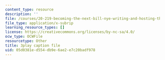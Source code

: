 ```yaml
---
content_type: resource
description: ''
file: /courses/20-219-becoming-the-next-bill-nye-writing-and-hosting-the-educational-show-january-iap-2015/05d0381ed554db9e6ae2e7c20badf978_VQi6t2NfWig.srt
file_type: application/x-subrip
learning_resource_types: []
license: https://creativecommons.org/licenses/by-nc-sa/4.0/
ocw_type: OCWFile
resourcetype: Other
title: 3play caption file
uid: 05d0381e-d554-db9e-6ae2-e7c20badf978
---
```

